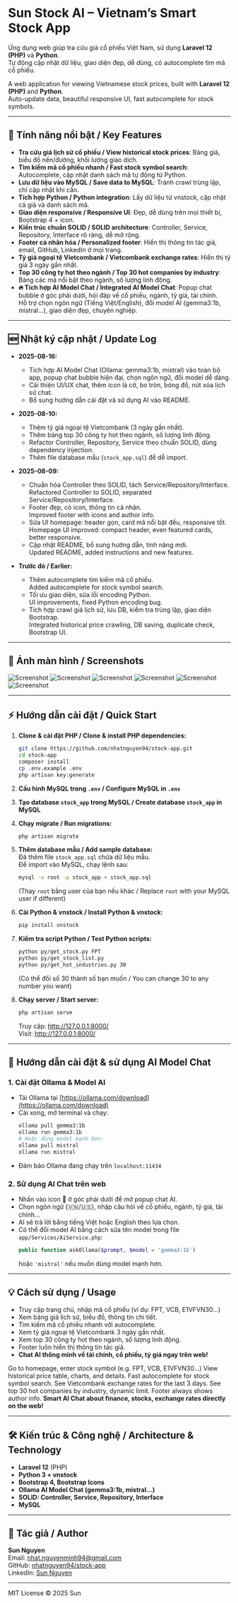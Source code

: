 # Sun Stock AI – Vietnam’s Smart Stock App

Ứng dụng web giúp tra cứu giá cổ phiếu Việt Nam, sử dụng **Laravel 12 (PHP)** và **Python**.  
Tự động cập nhật dữ liệu, giao diện đẹp, dễ dùng, có autocomplete tìm mã cổ phiếu.

A web application for viewing Vietnamese stock prices, built with **Laravel 12 (PHP)** and **Python**.  
Auto-update data, beautiful responsive UI, fast autocomplete for stock symbols.

---

## 🚀 Tính năng nổi bật / Key Features

- **Tra cứu giá lịch sử cổ phiếu / View historical stock prices**: Bảng giá, biểu đồ nến/đường, khối lượng giao dịch.
- **Tìm kiếm mã cổ phiếu nhanh / Fast stock symbol search**: Autocomplete, cập nhật danh sách mã tự động từ Python.
- **Lưu dữ liệu vào MySQL / Save data to MySQL**: Tránh crawl trùng lặp, chỉ cập nhật khi cần.
- **Tích hợp Python / Python integration**: Lấy dữ liệu từ vnstock, cập nhật cả giá và danh sách mã.
- **Giao diện responsive / Responsive UI**: Đẹp, dễ dùng trên mọi thiết bị, Bootstrap 4 + icon.
- **Kiến trúc chuẩn SOLID / SOLID architecture**: Controller, Service, Repository, Interface rõ ràng, dễ mở rộng.
- **Footer cá nhân hóa / Personalized footer**: Hiển thị thông tin tác giả, email, GitHub, LinkedIn ở mọi trang.
- **Tỷ giá ngoại tệ Vietcombank / Vietcombank exchange rates**: Hiển thị tỷ giá 3 ngày gần nhất.
- **Top 30 công ty hot theo ngành / Top 30 hot companies by industry**: Bảng các mã nổi bật theo ngành, số lượng linh động.
- **🔥 Tích hợp AI Model Chat / Integrated AI Model Chat**: Popup chat bubble ở góc phải dưới, hỏi đáp về cổ phiếu, ngành, tỷ giá, tài chính.  
  Hỗ trợ chọn ngôn ngữ (Tiếng Việt/English), đổi model AI (gemma3:1b, mistral...), giao diện đẹp, chuyên nghiệp.

---

## 🆕 Nhật ký cập nhật / Update Log

- **2025-08-16:**  
  - Tích hợp AI Model Chat (Ollama: gemma3:1b, mistral) vào toàn bộ app, popup chat bubble hiện đại, chọn ngôn ngữ, đổi model dễ dàng.
  - Cải thiện UI/UX chat, thêm icon lá cờ, bo tròn, bóng đổ, nút xóa lịch sử chat.
  - Bổ sung hướng dẫn cài đặt và sử dụng AI vào README.

- **2025-08-10:**  
  - Thêm tỷ giá ngoại tệ Vietcombank (3 ngày gần nhất).
  - Thêm bảng top 30 công ty hot theo ngành, số lượng linh động.
  - Refactor Controller, Repository, Service theo chuẩn SOLID, dùng dependency injection.
  - Thêm file database mẫu (`stock_app.sql`) để dễ import.

- **2025-08-09:**  
  - Chuẩn hóa Controller theo SOLID, tách Service/Repository/Interface.  
    Refactored Controller to SOLID, separated Service/Repository/Interface.
  - Footer đẹp, có icon, thông tin cá nhân.  
    Improved footer with icons and author info.
  - Sửa UI homepage: header gọn, card mã nổi bật đều, responsive tốt.  
    Homepage UI improved: compact header, even featured cards, better responsive.
  - Cập nhật README, bổ sung hướng dẫn, tính năng mới.  
    Updated README, added instructions and new features.

- **Trước đó / Earlier:**  
  - Thêm autocomplete tìm kiếm mã cổ phiếu.  
    Added autocomplete for stock symbol search.
  - Tối ưu giao diện, sửa lỗi encoding Python.  
    UI improvements, fixed Python encoding bug.
  - Tích hợp crawl giá lịch sử, lưu DB, kiểm tra trùng lặp, giao diện Bootstrap.  
    Integrated historical price crawling, DB saving, duplicate check, Bootstrap UI.

---

## 📸 Ảnh màn hình / Screenshots

![Screenshot](public/images/Screenshot_5.png)
![Screenshot](public/images/Screenshot_6.png)
![Screenshot](public/images/Screenshot_2.png)
![Screenshot](public/images/Screenshot_3.png)
![Screenshot](public/images/Screenshot_4.png)
![Screenshot](public/images/Screenshot_7.png)

---

## ⚡ Hướng dẫn cài đặt / Quick Start

1. **Clone & cài đặt PHP / Clone & install PHP dependencies:**
    ```bash
    git clone https://github.com/nhatnguyen94/stock-app.git
    cd stock-app
    composer install
    cp .env.example .env
    php artisan key:generate
    ```

2. **Cấu hình MySQL trong `.env` / Configure MySQL in `.env`**

3. **Tạo database `stock_app` trong MySQL / Create database `stock_app` in MySQL**

4. **Chạy migrate / Run migrations:**
    ```bash
    php artisan migrate
    ```

5. **Thêm database mẫu / Add sample database:**  
   Đã thêm file `stock_app.sql` chứa dữ liệu mẫu.  
   Để import vào MySQL, chạy lệnh sau:  
    ```bash
    mysql -u root -p stock_app < stock_app.sql
    ```
   (Thay `root` bằng user của bạn nếu khác / Replace `root` with your MySQL user if different)

6. **Cài Python & vnstock / Install Python & vnstock:**
    ```bash
    pip install vnstock
    ```

7. **Kiểm tra script Python / Test Python scripts:**
    ```bash
    python py/get_stock.py FPT
    python py/get_stock_list.py
    python py/get_hot_industries.py 30
    ```
    (Có thể đổi số 30 thành số bạn muốn / You can change 30 to any number you want)

8. **Chạy server / Start server:**
    ```bash
    php artisan serve
    ```
    Truy cập: http://127.0.0.1:8000/  
    Visit: http://127.0.0.1:8000/

---

## 🤖 Hướng dẫn cài đặt & sử dụng AI Model Chat

### 1. Cài đặt Ollama & Model AI

- Tải Ollama tại [https://ollama.com/download](https://ollama.com/download)
- Cài xong, mở terminal và chạy:
    ```bash
    ollama pull gemma3:1b
    ollama run gemma3:1b
    # Hoặc dùng model mạnh hơn:
    ollama pull mistral
    ollama run mistral
    ```
- Đảm bảo Ollama đang chạy trên `localhost:11434`

### 2. Sử dụng AI Chat trên web

- Nhấn vào icon 💬 ở góc phải dưới để mở popup chat AI.
- Chọn ngôn ngữ (🇻🇳/🇺🇸), nhập câu hỏi về cổ phiếu, ngành, tỷ giá, tài chính...
- AI sẽ trả lời bằng tiếng Việt hoặc English theo lựa chọn.
- Có thể đổi model AI bằng cách sửa tên model trong file `app/Services/AiService.php`:
    ```php
    public function askOllama($prompt, $model = 'gemma3:1b')
    ```
    hoặc `'mistral'` nếu muốn dùng model mạnh hơn.

---

## 💡 Cách sử dụng / Usage

- Truy cập trang chủ, nhập mã cổ phiếu (ví dụ: FPT, VCB, E1VFVN30...)
- Xem bảng giá lịch sử, biểu đồ, thông tin chi tiết.
- Tìm kiếm mã cổ phiếu nhanh với autocomplete.
- Xem tỷ giá ngoại tệ Vietcombank 3 ngày gần nhất.
- Xem top 30 công ty hot theo ngành, số lượng linh động.
- Footer luôn hiển thị thông tin tác giả.
- **Chat AI thông minh về tài chính, cổ phiếu, tỷ giá ngay trên web!**

Go to homepage, enter stock symbol (e.g. FPT, VCB, E1VFVN30...)
View historical price table, charts, and details.
Fast autocomplete for stock symbol search.
See Vietcombank exchange rates for the last 3 days.
See top 30 hot companies by industry, dynamic limit.
Footer always shows author info.
**Smart AI Chat about finance, stocks, exchange rates directly on the web!**

---

## 🛠️ Kiến trúc & Công nghệ / Architecture & Technology

- **Laravel 12** (PHP)
- **Python 3 + vnstock**
- **Bootstrap 4, Bootstrap Icons**
- **Ollama AI Model Chat (gemma3:1b, mistral...)**
- **SOLID: Controller, Service, Repository, Interface**
- **MySQL**

---

## 👤 Tác giả / Author

**Sun Nguyen**  
Email: [nhat.nguyenminh94@gmail.com](mailto:nhat.nguyenminh94@gmail.com)  
GitHub: [nhatnguyen94/stock-app](https://github.com/nhatnguyen94/stock-app)  
LinkedIn: [Sun Nguyen](https://www.linkedin.com/in/sunnguyen3011/)

---

MIT License © 2025 Sun